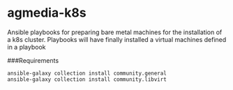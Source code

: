 # agmedia-k8s
Ansible playbooks for preparing bare metal machines for the installation of a k8s cluster.
Playbooks will have finally installed a virtual machines defined in a playbook

###Requirements
```
ansible-galaxy collection install community.general
ansible-galaxy collection install community.libvirt
```
